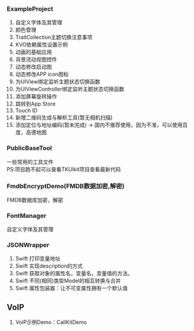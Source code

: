 ### ExampleProject

1. 自定义字体及其管理
2. 颜色管理
3. TraitCollection主题切换注意事项
4. KVO依赖属性设置示例
5. 动画的基础应用
6. 背景流动视图控件
7. 动态修改启动图
8. 动态修改APP icon图标
9. 为UIView绑定监听主题状态切换函数
10. 为UIViewController绑定监听主题状态切换函数
11. 添加屏幕旋转操作
12. 跳转到App Store
13. Touch ID
14. 新增二维码生成与解析工具(暂无相机扫描)
15. 添加定位与地址编码(暂未完成) -> 国内不推荐使用，因为不准，可以使用百度，高德地图


### PublicBaseTool
一些常用的工具文件\
PS:项目跑不起可以查看TKUIkit项目查看最新代码


### FmdbEncryptDemo(FMDB数据加密,解密)
FMDB数据库加密，解密


### FontManager
自定义字体及其管理


### JSONWrapper

1. Swift 打印变量地址
2. Swift 实现description的方式
3. Swift 获取对象的属性名，变量名，变量值的方法。
4. Swift 不同(相同)类型Model的相互转换与合并
5. Swift 属性包装器：让不可变属性拥有一个默认值



## VoIP
1. VoIP示例Demo：CallKitDemo


